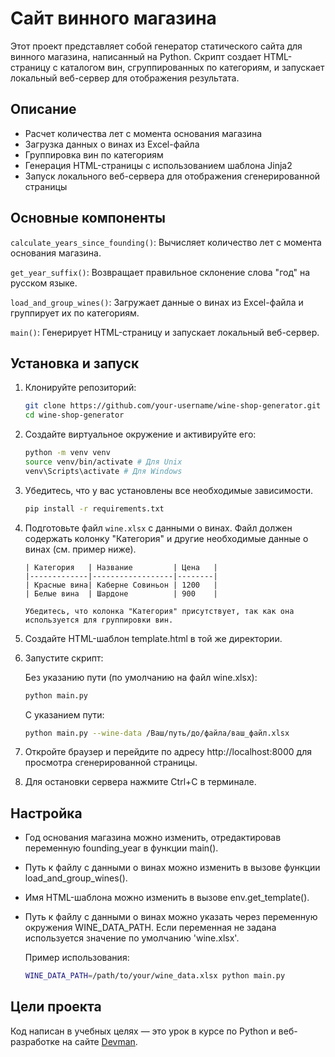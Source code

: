 # Сайт винного магазина

Этот проект представляет собой генератор статического сайта для винного магазина, написанный на Python. Скрипт создает HTML-страницу с каталогом вин, сгруппированных по категориям, и запускает локальный веб-сервер для отображения результата.

## Описание
- Расчет количества лет с момента основания магазина
- Загрузка данных о винах из Excel-файла
- Группировка вин по категориям
- Генерация HTML-страницы с использованием шаблона Jinja2
- Запуск локального веб-сервера для отображения сгенерированной страницы

## Основные компоненты
`calculate_years_since_founding()`: Вычисляет количество лет с момента основания магазина.

`get_year_suffix()`: Возвращает правильное склонение слова "год" на русском языке.

`load_and_group_wines()`: Загружает данные о винах из Excel-файла и группирует их по категориям.

`main()`: Генерирует HTML-страницу и запускает локальный веб-сервер.

## Установка и запуск
1. Клонируйте репозиторий:
    ```bash
    git clone https://github.com/your-username/wine-shop-generator.git
    cd wine-shop-generator
    ```
2. Создайте виртуальное окружение и активируйте его:
    ```bash
    python -m venv venv
    source venv/bin/activate # Для Unix
    venv\Scripts\activate # Для Windows
    ```
3. Убедитесь, что у вас установлены все необходимые зависимости.
    ```bash
    pip install -r requirements.txt
    ```
    
4.  Подготовьте файл `wine.xlsx` с данными о винах. Файл должен содержать колонку "Категория" и другие необходимые данные о винах (см. пример ниже).
    ```text
    | Категория   | Название         | Цена   |
    |-------------|------------------|--------|
    | Красные вина| Каберне Совиньон | 1200   |
    | Белые вина  | Шардоне          | 900    |

    Убедитесь, что колонка "Категория" присутствует, так как она используется для группировки вин.
    ```
5. Создайте HTML-шаблон template.html в той же директории.
6. Запустите скрипт:
    
    Без указанию пути (по умолчанию на файл wine.xlsx):
    ```bash
    python main.py
    ```
    С указанием пути:
    ```bash
    python main.py --wine-data /Ваш/путь/до/файла/ваш_файл.xlsx
    ```
7. Откройте браузер и перейдите по адресу http://localhost:8000 для просмотра сгенерированной страницы.
8. Для остановки сервера нажмите Ctrl+C в терминале.


## Настройка
- Год основания магазина можно изменить, отредактировав переменную founding_year в функции main().
- Путь к файлу с данными о винах можно изменить в вызове функции load_and_group_wines().
- Имя HTML-шаблона можно изменить в вызове env.get_template().
- Путь к файлу с данными о винах можно указать через переменную окружения WINE_DATA_PATH. Если переменная не задана используется значение по умолчанию 'wine.xlsx'. 

    Пример использования:
    ```bash
    WINE_DATA_PATH=/path/to/your/wine_data.xlsx python main.py
    ```
## Цели проекта

Код написан в учебных целях — это урок в курсе по Python и веб-разработке на сайте [Devman](https://dvmn.org).

